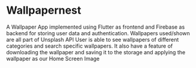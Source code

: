 # Wallpapernest

A Wallpaper App implemented using Flutter as frontend and Firebase as backend for storing user data and authentication. Wallpapers used/shown are all part of Unsplash API
User is able to see wallpapers of different categories and search specific wallpapers. It also have a feature of downloading the wallpaper and saving it to the storage and applying the wallpaper as our Home Screen Image
